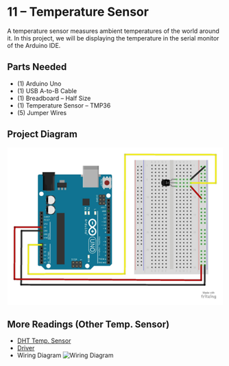 # 11 – Temperature Sensor
A temperature sensor measures ambient temperatures of the world around it.  In this project, we will be displaying the temperature in the serial monitor of the Arduino IDE.
## Parts Needed
- (1) Arduino Uno
- (1) USB A-to-B Cable
- (1) Breadboard – Half Size
- (1) Temperature Sensor – TMP36
- (5) Jumper Wires
## Project Diagram
![image](../img/11-Temp-Sensor_LARGE.jpg)



## More Readings (Other Temp. Sensor)
- [DHT Temp. Sensor](https://www.adafruit.com/product/385)
- [Driver](https://github.com/ramonidea/Greenhouse-Arduino-GoogleSheetSync/tree/master/Adafruit%20DHT%20Arduino%20Library)
- Wiring Diagram ![Wiring Diagram](http://static.cactus.io/img/hookups/arduino/hookup-arduino-to-dht22-sensor.jpg)
